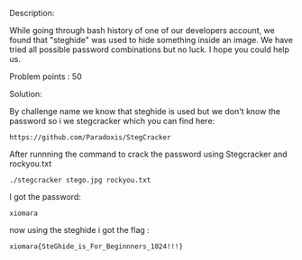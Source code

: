 Description:

While going through bash history of one of our developers account, we found that "steghide" was used to hide something inside an image. We have tried all possible password combinations but no luck. I hope you could help us.

Problem points : 50

Solution:

By challenge name we know that steghide is used but we don't know the password so i we stegcracker which you can find here:
	
	https://github.com/Paradoxis/StegCracker

After runnning the command to crack the password using Stegcracker and rockyou.txt
	
	./stegcracker stego.jpg rockyou.txt

I got the password:
	
	xiomara

now using the steghide i got the flag :

	xiomara{SteGhide_is_For_Beginnners_1024!!!}
